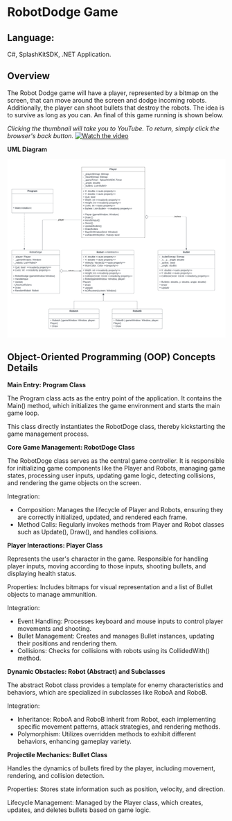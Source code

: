 # RobotDodge Game

## Language:
C#, SplashKitSDK, .NET Application.

## Overview
The Robot Dodge game will have a player, represented by a bitmap on the screen, that can move around the screen and dodge incoming robots. Additionally, the player can shoot bullets that destroy the robots. The idea is to survive as long as you can. An final of this game running is shown below.

*Clicking the thumbnail will take you to YouTube. To return, simply click the browser's back button.*
[![Watch the video](https://img.youtube.com/vi/8gNv2OVNh60/hqdefault.jpg)](https://www.youtube.com/watch?v=8gNv2OVNh60)

**UML Diagram** 

![Robot Dodge UML Diagram](images/RobotDodge_UML%20Class%20diagram.png "Robot Dodge UML Class Diagram")

## Object-Oriented Programming (OOP) Concepts Details

**Main Entry: Program Class**

The Program class acts as the entry point of the application. It contains the Main() method, which initializes the game environment and starts the main game loop.

This class directly instantiates the RobotDoge class, thereby kickstarting the game management process.

**Core Game Management: RobotDoge Class**

The RobotDoge class serves as the central game controller. It is responsible for initializing game components like the Player and Robots, managing game states, processing user inputs, updating game logic, detecting collisions, and rendering the game objects on the screen.

Integration:

- Composition: Manages the lifecycle of Player and Robots, ensuring they are correctly initialized, updated, and rendered each frame.
- Method Calls: Regularly invokes methods from Player and Robot classes such as Update(), Draw(), and handles collisions.
  
**Player Interactions: Player Class**

Represents the user's character in the game. Responsible for handling player inputs, moving according to those inputs, shooting bullets, and displaying health status.

Properties: Includes bitmaps for visual representation and a list of Bullet objects to manage 
ammunition.

Integration:

- Event Handling: Processes keyboard and mouse inputs to control player movements and shooting.
- Bullet Management: Creates and manages Bullet instances, updating their positions and rendering them.
- Collisions: Checks for collisions with robots using its CollidedWith() method.

**Dynamic Obstacles: Robot (Abstract) and Subclasses**

The abstract Robot class provides a template for enemy characteristics and behaviors, which are specialized in subclasses like RoboA and RoboB.

Integration:

- Inheritance: RoboA and RoboB inherit from Robot, each implementing specific movement patterns, attack strategies, and rendering methods.
- Polymorphism: Utilizes overridden methods to exhibit different behaviors, enhancing gameplay variety.

**Projectile Mechanics: Bullet Class**

Handles the dynamics of bullets fired by the player, including movement, rendering, and collision detection.

Properties: Stores state information such as position, velocity, and direction.

Lifecycle Management: Managed by the Player class, which creates, updates, and deletes bullets based on game logic.

